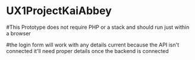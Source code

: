 # UX1ProjectKaiAbbey

#This Prototype does not require PHP or a stack and should run just within a browser

#the login form will work with any details current because the API isn't connected it'll need proper details once
the backend is connected